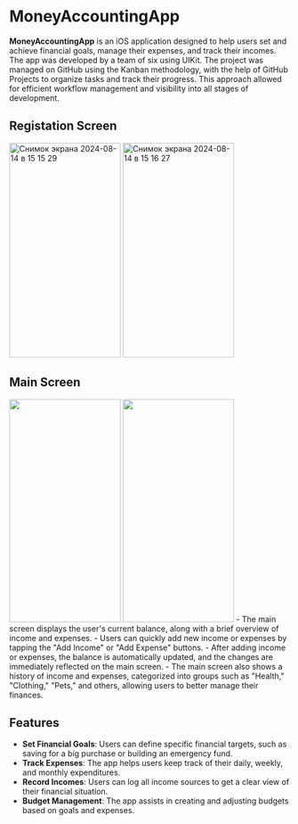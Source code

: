 # MoneyAccountingApp
**MoneyAccountingApp** is an iOS application designed to help users set and achieve financial goals, manage their expenses, and track their incomes. 
The app was developed by a team of six using UIKit. 
The project was managed on GitHub using the Kanban methodology, with the help of GitHub Projects to organize tasks and track their progress. 
This approach allowed for efficient workflow management and visibility into all stages of development.

## Registation Screen
<img width="200" height="385" alt="Снимок экрана 2024-08-14 в 15 15 29" src="https://github.com/user-attachments/assets/cd177399-2bb9-4b1d-96f9-f19d0631ae82">
<img width="200" height="385" alt="Снимок экрана 2024-08-14 в 15 16 27" src="https://github.com/user-attachments/assets/be897250-ac55-4073-8048-49accd121550">

## Main Screen
<img width="200" height="400" src="https://github.com/user-attachments/assets/5e3247bf-5db7-49cb-bfda-aaa672555ce5">
<img width="200" height="400" src="https://github.com/user-attachments/assets/f29ee600-9821-4f15-a29f-c7a57e6169df">
- The main screen displays the user's current balance, along with a brief overview of income and expenses.
- Users can quickly add new income or expenses by tapping the "Add Income" or "Add Expense" buttons.
- After adding income or expenses, the balance is automatically updated, and the changes are immediately reflected on the main screen.
- The main screen also shows a history of income and expenses, categorized into groups such as "Health," "Clothing," "Pets," and others, allowing users to better manage their finances.

## Features

- **Set Financial Goals**: Users can define specific financial targets, such as saving for a big purchase or building an emergency fund.
- **Track Expenses**: The app helps users keep track of their daily, weekly, and monthly expenditures.
- **Record Incomes**: Users can log all income sources to get a clear view of their financial situation.
- **Budget Management**: The app assists in creating and adjusting budgets based on goals and expenses.


